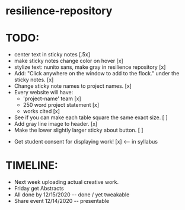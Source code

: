 # resilience-repository

TODO:
=====

- center text in sticky notes [.5x]
- make sticky notes change color on hover [x]
- stylize text: nunito sans, make gray in resilience repository [x]
- Add: "Click anywhere on the window to add to the flock." under the sticky notes. [x]
- Change sticky note names to project names. [x]
- Every website will have:
	- 'project-name' team [x]
	- 250 word project statement [x]
	- works cited [x]
- See if you can make each table square the same exact size. [ ]
- Add gray line image to header. [x]
- Make the lower slightly larger sticky about button. [ ]

* Get student consent for displaying work! [x] <-- in syllabus

TIMELINE:
=========

- Next week uploading actual creative work.
- Friday get Abstracts
- All done by 12/15/2020 -- done / yet tweakable
- Share event 12/14/2020 -- presentable 
